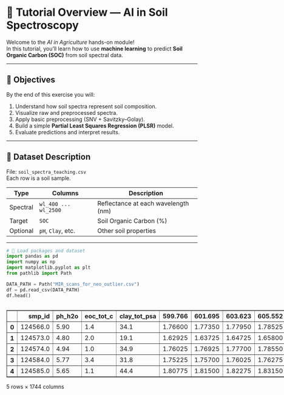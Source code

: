 # 🌾 Tutorial Overview — AI in Soil Spectroscopy
Welcome to the *AI in Agriculture* hands-on module!  
In this tutorial, you’ll learn how to use **machine learning** to predict **Soil Organic Carbon (SOC)** from soil spectral data.

---

## 🎯 Objectives
By the end of this exercise you will:
1. Understand how soil spectra represent soil composition.  
2. Visualize raw and preprocessed spectra.  
3. Apply basic preprocessing (SNV + Savitzky–Golay).  
4. Build a simple **Partial Least Squares Regression (PLSR)** model.  
5. Evaluate predictions and interpret results.

---

## 📁 Dataset Description
File: `soil_spectra_teaching.csv`  
Each row is a soil sample.

| Type | Columns | Description |
|------|----------|-------------|
| Spectral | `wl_400 ... wl_2500` | Reflectance at each wavelength (nm) |
| Target | `SOC` | Soil Organic Carbon (%) |
| Optional | `pH`, `Clay`, etc. | Other soil properties |

---




```python
# 🔧 Load packages and dataset
import pandas as pd
import numpy as np
import matplotlib.pyplot as plt
from pathlib import Path

DATA_PATH = Path("MIR_scans_for_neo_outlier.csv")
df = pd.read_csv(DATA_PATH)
df.head()

```





  <div id="df-5e953839-1417-4f3d-ad2a-986f3cd60163" class="colab-df-container">
    <div>
<style scoped>
    .dataframe tbody tr th:only-of-type {
        vertical-align: middle;
    }

    .dataframe tbody tr th {
        vertical-align: top;
    }

    .dataframe thead th {
        text-align: right;
    }
</style>
<table border="1" class="dataframe">
  <thead>
    <tr style="text-align: right;">
      <th></th>
      <th>smp_id</th>
      <th>ph_h2o</th>
      <th>eoc_tot_c</th>
      <th>clay_tot_psa</th>
      <th>599.766</th>
      <th>601.695</th>
      <th>603.623</th>
      <th>605.552</th>
      <th>607.48</th>
      <th>609.409</th>
      <th>...</th>
      <th>3936.069</th>
      <th>3937.998</th>
      <th>3939.926</th>
      <th>3941.855</th>
      <th>3943.783</th>
      <th>3945.712</th>
      <th>3947.64</th>
      <th>3949.569</th>
      <th>3951.497</th>
      <th>3953.426</th>
    </tr>
  </thead>
  <tbody>
    <tr>
      <th>0</th>
      <td>124566.0</td>
      <td>5.90</td>
      <td>1.4</td>
      <td>34.1</td>
      <td>1.76600</td>
      <td>1.77350</td>
      <td>1.77950</td>
      <td>1.78525</td>
      <td>1.79150</td>
      <td>1.7985</td>
      <td>...</td>
      <td>0.418650</td>
      <td>0.418500</td>
      <td>0.416825</td>
      <td>0.414450</td>
      <td>0.413375</td>
      <td>0.413300</td>
      <td>0.412550</td>
      <td>0.412025</td>
      <td>0.412600</td>
      <td>0.413150</td>
    </tr>
    <tr>
      <th>1</th>
      <td>124573.0</td>
      <td>4.80</td>
      <td>2.0</td>
      <td>19.1</td>
      <td>1.62925</td>
      <td>1.63725</td>
      <td>1.64725</td>
      <td>1.65800</td>
      <td>1.67025</td>
      <td>1.6845</td>
      <td>...</td>
      <td>0.383575</td>
      <td>0.383775</td>
      <td>0.382475</td>
      <td>0.380525</td>
      <td>0.379825</td>
      <td>0.380025</td>
      <td>0.379425</td>
      <td>0.379100</td>
      <td>0.379800</td>
      <td>0.380550</td>
    </tr>
    <tr>
      <th>2</th>
      <td>124574.0</td>
      <td>4.94</td>
      <td>1.0</td>
      <td>34.9</td>
      <td>1.76025</td>
      <td>1.76925</td>
      <td>1.77700</td>
      <td>1.78550</td>
      <td>1.79575</td>
      <td>1.8080</td>
      <td>...</td>
      <td>0.411900</td>
      <td>0.411700</td>
      <td>0.410025</td>
      <td>0.407750</td>
      <td>0.406800</td>
      <td>0.406700</td>
      <td>0.405875</td>
      <td>0.405350</td>
      <td>0.405900</td>
      <td>0.406475</td>
    </tr>
    <tr>
      <th>3</th>
      <td>124584.0</td>
      <td>5.77</td>
      <td>3.4</td>
      <td>31.8</td>
      <td>1.75225</td>
      <td>1.75700</td>
      <td>1.76025</td>
      <td>1.76275</td>
      <td>1.76625</td>
      <td>1.7705</td>
      <td>...</td>
      <td>0.425150</td>
      <td>0.425350</td>
      <td>0.424050</td>
      <td>0.422150</td>
      <td>0.421475</td>
      <td>0.421650</td>
      <td>0.421050</td>
      <td>0.420625</td>
      <td>0.421325</td>
      <td>0.422025</td>
    </tr>
    <tr>
      <th>4</th>
      <td>124585.0</td>
      <td>5.65</td>
      <td>1.1</td>
      <td>44.4</td>
      <td>1.80775</td>
      <td>1.81500</td>
      <td>1.82275</td>
      <td>1.83150</td>
      <td>1.84050</td>
      <td>1.8495</td>
      <td>...</td>
      <td>0.454700</td>
      <td>0.454600</td>
      <td>0.453000</td>
      <td>0.450750</td>
      <td>0.449675</td>
      <td>0.449550</td>
      <td>0.448675</td>
      <td>0.448125</td>
      <td>0.448625</td>
      <td>0.449150</td>
    </tr>
  </tbody>
</table>
<p>5 rows × 1744 columns</p>
</div>
    <div class="colab-df-buttons">

  <div class="colab-df-container">
    <button class="colab-df-convert" onclick="convertToInteractive('df-5e953839-1417-4f3d-ad2a-986f3cd60163')"
            title="Convert this dataframe to an interactive table."
            style="display:none;">

  <svg xmlns="http://www.w3.org/2000/svg" height="24px" viewBox="0 -960 960 960">
    <path d="M120-120v-720h720v720H120Zm60-500h600v-160H180v160Zm220 220h160v-160H400v160Zm0 220h160v-160H400v160ZM180-400h160v-160H180v160Zm440 0h160v-160H620v160ZM180-180h160v-160H180v160Zm440 0h160v-160H620v160Z"/>
  </svg>
    </button>

  <style>
    .colab-df-container {
      display:flex;
      gap: 12px;
    }

    .colab-df-convert {
      background-color: #E8F0FE;
      border: none;
      border-radius: 50%;
      cursor: pointer;
      display: none;
      fill: #1967D2;
      height: 32px;
      padding: 0 0 0 0;
      width: 32px;
    }

    .colab-df-convert:hover {
      background-color: #E2EBFA;
      box-shadow: 0px 1px 2px rgba(60, 64, 67, 0.3), 0px 1px 3px 1px rgba(60, 64, 67, 0.15);
      fill: #174EA6;
    }

    .colab-df-buttons div {
      margin-bottom: 4px;
    }

    [theme=dark] .colab-df-convert {
      background-color: #3B4455;
      fill: #D2E3FC;
    }

    [theme=dark] .colab-df-convert:hover {
      background-color: #434B5C;
      box-shadow: 0px 1px 3px 1px rgba(0, 0, 0, 0.15);
      filter: drop-shadow(0px 1px 2px rgba(0, 0, 0, 0.3));
      fill: #FFFFFF;
    }
  </style>

    <script>
      const buttonEl =
        document.querySelector('#df-5e953839-1417-4f3d-ad2a-986f3cd60163 button.colab-df-convert');
      buttonEl.style.display =
        google.colab.kernel.accessAllowed ? 'block' : 'none';

      async function convertToInteractive(key) {
        const element = document.querySelector('#df-5e953839-1417-4f3d-ad2a-986f3cd60163');
        const dataTable =
          await google.colab.kernel.invokeFunction('convertToInteractive',
                                                    [key], {});
        if (!dataTable) return;

        const docLinkHtml = 'Like what you see? Visit the ' +
          '<a target="_blank" href=https://colab.research.google.com/notebooks/data_table.ipynb>data table notebook</a>'
          + ' to learn more about interactive tables.';
        element.innerHTML = '';
        dataTable['output_type'] = 'display_data';
        await google.colab.output.renderOutput(dataTable, element);
        const docLink = document.createElement('div');
        docLink.innerHTML = docLinkHtml;
        element.appendChild(docLink);
      }
    </script>
  </div>


    <div id="df-9612b34d-2691-4e20-815a-0b7d06f97302">
      <button class="colab-df-quickchart" onclick="quickchart('df-9612b34d-2691-4e20-815a-0b7d06f97302')"
                title="Suggest charts"
                style="display:none;">

<svg xmlns="http://www.w3.org/2000/svg" height="24px"viewBox="0 0 24 24"
     width="24px">
    <g>
        <path d="M19 3H5c-1.1 0-2 .9-2 2v14c0 1.1.9 2 2 2h14c1.1 0 2-.9 2-2V5c0-1.1-.9-2-2-2zM9 17H7v-7h2v7zm4 0h-2V7h2v10zm4 0h-2v-4h2v4z"/>
    </g>
</svg>
      </button>

<style>
  .colab-df-quickchart {
      --bg-color: #E8F0FE;
      --fill-color: #1967D2;
      --hover-bg-color: #E2EBFA;
      --hover-fill-color: #174EA6;
      --disabled-fill-color: #AAA;
      --disabled-bg-color: #DDD;
  }

  [theme=dark] .colab-df-quickchart {
      --bg-color: #3B4455;
      --fill-color: #D2E3FC;
      --hover-bg-color: #434B5C;
      --hover-fill-color: #FFFFFF;
      --disabled-bg-color: #3B4455;
      --disabled-fill-color: #666;
  }

  .colab-df-quickchart {
    background-color: var(--bg-color);
    border: none;
    border-radius: 50%;
    cursor: pointer;
    display: none;
    fill: var(--fill-color);
    height: 32px;
    padding: 0;
    width: 32px;
  }

  .colab-df-quickchart:hover {
    background-color: var(--hover-bg-color);
    box-shadow: 0 1px 2px rgba(60, 64, 67, 0.3), 0 1px 3px 1px rgba(60, 64, 67, 0.15);
    fill: var(--button-hover-fill-color);
  }

  .colab-df-quickchart-complete:disabled,
  .colab-df-quickchart-complete:disabled:hover {
    background-color: var(--disabled-bg-color);
    fill: var(--disabled-fill-color);
    box-shadow: none;
  }

  .colab-df-spinner {
    border: 2px solid var(--fill-color);
    border-color: transparent;
    border-bottom-color: var(--fill-color);
    animation:
      spin 1s steps(1) infinite;
  }

  @keyframes spin {
    0% {
      border-color: transparent;
      border-bottom-color: var(--fill-color);
      border-left-color: var(--fill-color);
    }
    20% {
      border-color: transparent;
      border-left-color: var(--fill-color);
      border-top-color: var(--fill-color);
    }
    30% {
      border-color: transparent;
      border-left-color: var(--fill-color);
      border-top-color: var(--fill-color);
      border-right-color: var(--fill-color);
    }
    40% {
      border-color: transparent;
      border-right-color: var(--fill-color);
      border-top-color: var(--fill-color);
    }
    60% {
      border-color: transparent;
      border-right-color: var(--fill-color);
    }
    80% {
      border-color: transparent;
      border-right-color: var(--fill-color);
      border-bottom-color: var(--fill-color);
    }
    90% {
      border-color: transparent;
      border-bottom-color: var(--fill-color);
    }
  }
</style>

      <script>
        async function quickchart(key) {
          const quickchartButtonEl =
            document.querySelector('#' + key + ' button');
          quickchartButtonEl.disabled = true;  // To prevent multiple clicks.
          quickchartButtonEl.classList.add('colab-df-spinner');
          try {
            const charts = await google.colab.kernel.invokeFunction(
                'suggestCharts', [key], {});
          } catch (error) {
            console.error('Error during call to suggestCharts:', error);
          }
          quickchartButtonEl.classList.remove('colab-df-spinner');
          quickchartButtonEl.classList.add('colab-df-quickchart-complete');
        }
        (() => {
          let quickchartButtonEl =
            document.querySelector('#df-9612b34d-2691-4e20-815a-0b7d06f97302 button');
          quickchartButtonEl.style.display =
            google.colab.kernel.accessAllowed ? 'block' : 'none';
        })();
      </script>
    </div>

    </div>
  </div>






# 📊 Basic info


```python

print("Samples:", df.shape[0], " | Columns:", df.shape[1])

spec_cols = [c for c in df.columns if str(c).replace('.', '', 1).isdigit()]
print("Spectral columns:", len(spec_cols))
print("Other columns:", [c for c in df.columns if c not in spec_cols])


```

    Samples: 343  | Columns: 1744
    Spectral columns: 1740
    Other columns: ['smp_id', 'ph_h2o', 'eoc_tot_c', 'clay_tot_psa']




# 🌈 Plot Raw Spectra


```python
import matplotlib.pyplot as plt
import numpy as np

# 1. Identify spectral columns (numeric names)
spec_cols = [c for c in df.columns if str(c).replace('.', '', 1).isdigit()]

# 2. Extract wavelengths and spectral matrix
wavelengths = np.array(spec_cols, dtype=float)
X = df[spec_cols].values.astype(float)

# 3. Plot up to 50 spectra
plt.figure(figsize=(9,5))
for i in range(min(50, X.shape[0])):   # plot up to 50 random samples
    plt.plot(wavelengths, X[i, :], alpha=0.5)

plt.xlabel("Wavelength (nm)")
plt.ylabel("Reflectance (%)")
plt.title("Raw MIR Spectra (Reflectance vs Wavelength)")
plt.grid(alpha=0.3)
plt.show()

```


    
![png](tutorial_files/tutorial_7_0.png)
    


# ⚙️ Preprocessing — SNV + Savitzky–Golay filter


```python

from scipy.signal import savgol_filter

def snv(X):
    return (X - X.mean(axis=1, keepdims=True)) / (X.std(axis=1, keepdims=True) + 1e-12)

X_raw = df[spec_cols].to_numpy(float)
X_snv = snv(X_raw)
window = 11 if X_snv.shape[1] >= 21 else (X_snv.shape[1]//2*2+1)
X_sg = savgol_filter(X_snv, window_length=window, polyorder=2, deriv=1, axis=1)

```

# 📉 Plot Preprocessed Spectra


```python

plt.figure(figsize=(8,5))
for i in range(min(50, len(df))):
    plt.plot(wavelengths, X_sg[i], alpha=0.5)
plt.xlabel("Wavelength (nm)")
plt.ylabel("Processed Reflectance (1st Derivative)")
plt.title("Preprocessed Soil Spectra (SNV + SG)")
plt.show()

```


    
![png](tutorial_files/tutorial_11_0.png)
    




# 🔢 Split data and fit a simple PLSR model


```python

from sklearn.model_selection import train_test_split
from sklearn.preprocessing import StandardScaler
from sklearn.cross_decomposition import PLSRegression
from sklearn.metrics import r2_score, mean_squared_error
import numpy as np
import matplotlib.pyplot as plt

# 1️⃣ Drop rows where SOC is missing
df = df.dropna(subset=["eoc_tot_c"]).reset_index(drop=True)
print("After dropping null SOC rows:", df.shape)

# 2️⃣ Detect spectral columns again (from cleaned df)
spec_cols = [c for c in df.columns if str(c).replace('.', '', 1).isdigit()]

# 3️⃣ Extract spectra (X) and target (y)
X = df[spec_cols].values.astype(float)
y = df["eoc_tot_c"].values.astype(float)

# 4️⃣ Check they match
print("X shape:", X.shape)
print("y shape:", y.shape)

# Split into training and testing sets
X_train, X_test, y_train, y_test = train_test_split(
    X, y, test_size=0.2, random_state=42
)

# Scale features (important for PLS)
scaler = StandardScaler()
X_train_s = scaler.fit_transform(X_train)
X_test_s = scaler.transform(X_test)

# Fit PLSR model
pls = PLSRegression(n_components=10)  # you can tune n_components
pls.fit(X_train_s, y_train)

# Predictions
y_pred = pls.predict(X_test_s).ravel()

# Metrics
r2 = r2_score(y_test, y_pred)
rmse = np.sqrt(mean_squared_error(y_test, y_pred))
print(f"R² = {r2:.3f}")
print(f"RMSE = {rmse:.3f}")



```

    After dropping null SOC rows: (109, 1744)
    X shape: (109, 1740)
    y shape: (109,)
    R² = 0.920
    RMSE = 0.388




# 📈 Scatter (Parity) Plot — Observed vs Predicted SOC


```python

plt.figure(figsize=(5,5))
plt.scatter(y_test, y_pred, alpha=0.7, edgecolor='none')
mn, mx = min(y_test.min(), y_pred.min()), max(y_test.max(), y_pred.max())
plt.plot([mn, mx], [mn, mx], 'k--')
plt.xlabel("Observed SOC (%)")
plt.ylabel("Predicted SOC (%)")
plt.title(f"PLSR Prediction — SOC (R²={r2:.2f})")
plt.tight_layout()
plt.show()

```


    
![png](tutorial_files/tutorial_17_0.png)
    



```python

```


```python
from google.colab import drive
drive.mount('/content/drive')

```


```python
!jupyter nbconvert --to markdown "/content/drive/My Drive/Colab Notebooks/tutorial.ipynb"



```

    [NbConvertApp] WARNING | pattern '/content/drive/My Drive/Colab Notebooks/tutorial.ipynb' matched no files
    This application is used to convert notebook files (*.ipynb)
            to various other formats.
    
            WARNING: THE COMMANDLINE INTERFACE MAY CHANGE IN FUTURE RELEASES.
    
    Options
    =======
    The options below are convenience aliases to configurable class-options,
    as listed in the "Equivalent to" description-line of the aliases.
    To see all configurable class-options for some <cmd>, use:
        <cmd> --help-all
    
    --debug
        set log level to logging.DEBUG (maximize logging output)
        Equivalent to: [--Application.log_level=10]
    --show-config
        Show the application's configuration (human-readable format)
        Equivalent to: [--Application.show_config=True]
    --show-config-json
        Show the application's configuration (json format)
        Equivalent to: [--Application.show_config_json=True]
    --generate-config
        generate default config file
        Equivalent to: [--JupyterApp.generate_config=True]
    -y
        Answer yes to any questions instead of prompting.
        Equivalent to: [--JupyterApp.answer_yes=True]
    --execute
        Execute the notebook prior to export.
        Equivalent to: [--ExecutePreprocessor.enabled=True]
    --allow-errors
        Continue notebook execution even if one of the cells throws an error and include the error message in the cell output (the default behaviour is to abort conversion). This flag is only relevant if '--execute' was specified, too.
        Equivalent to: [--ExecutePreprocessor.allow_errors=True]
    --stdin
        read a single notebook file from stdin. Write the resulting notebook with default basename 'notebook.*'
        Equivalent to: [--NbConvertApp.from_stdin=True]
    --stdout
        Write notebook output to stdout instead of files.
        Equivalent to: [--NbConvertApp.writer_class=StdoutWriter]
    --inplace
        Run nbconvert in place, overwriting the existing notebook (only
                relevant when converting to notebook format)
        Equivalent to: [--NbConvertApp.use_output_suffix=False --NbConvertApp.export_format=notebook --FilesWriter.build_directory=]
    --clear-output
        Clear output of current file and save in place,
                overwriting the existing notebook.
        Equivalent to: [--NbConvertApp.use_output_suffix=False --NbConvertApp.export_format=notebook --FilesWriter.build_directory= --ClearOutputPreprocessor.enabled=True]
    --coalesce-streams
        Coalesce consecutive stdout and stderr outputs into one stream (within each cell).
        Equivalent to: [--NbConvertApp.use_output_suffix=False --NbConvertApp.export_format=notebook --FilesWriter.build_directory= --CoalesceStreamsPreprocessor.enabled=True]
    --no-prompt
        Exclude input and output prompts from converted document.
        Equivalent to: [--TemplateExporter.exclude_input_prompt=True --TemplateExporter.exclude_output_prompt=True]
    --no-input
        Exclude input cells and output prompts from converted document.
                This mode is ideal for generating code-free reports.
        Equivalent to: [--TemplateExporter.exclude_output_prompt=True --TemplateExporter.exclude_input=True --TemplateExporter.exclude_input_prompt=True]
    --allow-chromium-download
        Whether to allow downloading chromium if no suitable version is found on the system.
        Equivalent to: [--WebPDFExporter.allow_chromium_download=True]
    --disable-chromium-sandbox
        Disable chromium security sandbox when converting to PDF..
        Equivalent to: [--WebPDFExporter.disable_sandbox=True]
    --show-input
        Shows code input. This flag is only useful for dejavu users.
        Equivalent to: [--TemplateExporter.exclude_input=False]
    --embed-images
        Embed the images as base64 dataurls in the output. This flag is only useful for the HTML/WebPDF/Slides exports.
        Equivalent to: [--HTMLExporter.embed_images=True]
    --sanitize-html
        Whether the HTML in Markdown cells and cell outputs should be sanitized..
        Equivalent to: [--HTMLExporter.sanitize_html=True]
    --log-level=<Enum>
        Set the log level by value or name.
        Choices: any of [0, 10, 20, 30, 40, 50, 'DEBUG', 'INFO', 'WARN', 'ERROR', 'CRITICAL']
        Default: 30
        Equivalent to: [--Application.log_level]
    --config=<Unicode>
        Full path of a config file.
        Default: ''
        Equivalent to: [--JupyterApp.config_file]
    --to=<Unicode>
        The export format to be used, either one of the built-in formats
                ['asciidoc', 'custom', 'html', 'latex', 'markdown', 'notebook', 'pdf', 'python', 'qtpdf', 'qtpng', 'rst', 'script', 'slides', 'webpdf']
                or a dotted object name that represents the import path for an
                ``Exporter`` class
        Default: ''
        Equivalent to: [--NbConvertApp.export_format]
    --template=<Unicode>
        Name of the template to use
        Default: ''
        Equivalent to: [--TemplateExporter.template_name]
    --template-file=<Unicode>
        Name of the template file to use
        Default: None
        Equivalent to: [--TemplateExporter.template_file]
    --theme=<Unicode>
        Template specific theme(e.g. the name of a JupyterLab CSS theme distributed
        as prebuilt extension for the lab template)
        Default: 'light'
        Equivalent to: [--HTMLExporter.theme]
    --sanitize_html=<Bool>
        Whether the HTML in Markdown cells and cell outputs should be sanitized.This
        should be set to True by nbviewer or similar tools.
        Default: False
        Equivalent to: [--HTMLExporter.sanitize_html]
    --writer=<DottedObjectName>
        Writer class used to write the
                                            results of the conversion
        Default: 'FilesWriter'
        Equivalent to: [--NbConvertApp.writer_class]
    --post=<DottedOrNone>
        PostProcessor class used to write the
                                            results of the conversion
        Default: ''
        Equivalent to: [--NbConvertApp.postprocessor_class]
    --output=<Unicode>
        Overwrite base name use for output files.
                    Supports pattern replacements '{notebook_name}'.
        Default: '{notebook_name}'
        Equivalent to: [--NbConvertApp.output_base]
    --output-dir=<Unicode>
        Directory to write output(s) to. Defaults
                                      to output to the directory of each notebook. To recover
                                      previous default behaviour (outputting to the current
                                      working directory) use . as the flag value.
        Default: ''
        Equivalent to: [--FilesWriter.build_directory]
    --reveal-prefix=<Unicode>
        The URL prefix for reveal.js (version 3.x).
                This defaults to the reveal CDN, but can be any url pointing to a copy
                of reveal.js.
                For speaker notes to work, this must be a relative path to a local
                copy of reveal.js: e.g., "reveal.js".
                If a relative path is given, it must be a subdirectory of the
                current directory (from which the server is run).
                See the usage documentation
                (https://nbconvert.readthedocs.io/en/latest/usage.html#reveal-js-html-slideshow)
                for more details.
        Default: ''
        Equivalent to: [--SlidesExporter.reveal_url_prefix]
    --nbformat=<Enum>
        The nbformat version to write.
                Use this to downgrade notebooks.
        Choices: any of [1, 2, 3, 4]
        Default: 4
        Equivalent to: [--NotebookExporter.nbformat_version]
    
    Examples
    --------
    
        The simplest way to use nbconvert is
    
                > jupyter nbconvert mynotebook.ipynb --to html
    
                Options include ['asciidoc', 'custom', 'html', 'latex', 'markdown', 'notebook', 'pdf', 'python', 'qtpdf', 'qtpng', 'rst', 'script', 'slides', 'webpdf'].
    
                > jupyter nbconvert --to latex mynotebook.ipynb
    
                Both HTML and LaTeX support multiple output templates. LaTeX includes
                'base', 'article' and 'report'.  HTML includes 'basic', 'lab' and
                'classic'. You can specify the flavor of the format used.
    
                > jupyter nbconvert --to html --template lab mynotebook.ipynb
    
                You can also pipe the output to stdout, rather than a file
    
                > jupyter nbconvert mynotebook.ipynb --stdout
    
                PDF is generated via latex
    
                > jupyter nbconvert mynotebook.ipynb --to pdf
    
                You can get (and serve) a Reveal.js-powered slideshow
    
                > jupyter nbconvert myslides.ipynb --to slides --post serve
    
                Multiple notebooks can be given at the command line in a couple of
                different ways:
    
                > jupyter nbconvert notebook*.ipynb
                > jupyter nbconvert notebook1.ipynb notebook2.ipynb
    
                or you can specify the notebooks list in a config file, containing::
    
                    c.NbConvertApp.notebooks = ["my_notebook.ipynb"]
    
                > jupyter nbconvert --config mycfg.py
    
    To see all available configurables, use `--help-all`.
    

